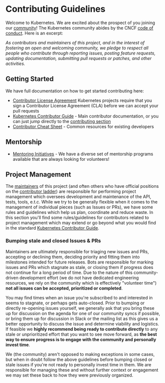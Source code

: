 # Contributing Guidelines

Welcome to Kubernetes. We are excited about the prospect of you joining our [community](https://git.k8s.io/community)! The Kubernetes community abides by the CNCF [code of conduct](code-of-conduct.md). Here is an excerpt:

_As contributors and maintainers of this project, and in the interest of fostering an open and welcoming community, we pledge to respect all people who contribute through reporting issues, posting feature requests, updating documentation, submitting pull requests or patches, and other activities._

## Getting Started

We have full documentation on how to get started contributing here:

<!---
If your repo has certain guidelines for contribution, put them here ahead of the general k8s resources
-->

- [Contributor License Agreement](https://git.k8s.io/community/CLA.md) Kubernetes projects require that you sign a Contributor License Agreement (CLA) before we can accept your pull requests
- [Kubernetes Contributor Guide](https://git.k8s.io/community/contributors/guide) - Main contributor documentation, or you can just jump directly to the [contributing section](https://git.k8s.io/community/contributors/guide#contributing)
- [Contributor Cheat Sheet](https://git.k8s.io/community/contributors/guide/contributor-cheatsheet) - Common resources for existing developers

## Mentorship

- [Mentoring Initiatives](https://git.k8s.io/community/mentoring) - We have a diverse set of mentorship programs available that are always looking for volunteers!

<!---
Custom Information - if you're copying this template for the first time you can add custom content here, for example:

## Contact Information

- [Slack channel](https://kubernetes.slack.com/messages/kubernetes-users) - Replace `kubernetes-users` with your slack channel string, this will send users directly to your channel. 
- [Mailing list](URL)

-->

## Project Management

The [maintainers](https://github.com/kubernetes-sigs/randfill/blob/main/OWNERS_ALIASES#L12) of this project (and often others who have official positions on the [contributor ladder](https://github.com/kubernetes-sigs/randfill/blob/main/OWNERS_ALIASES)) are responsible for performing project management which oversees development and maintenance of the API, tests, tools, e.t.c. While we try to be generally flexible when it comes to the management of individual pieces (such as Issues or PRs), we have some rules and guidelines which help us plan, coordinate and reduce waste. In this section you'll find some rules/guidelines for contributors related to project management which may extend or go beyond what you would find in the standard [Kubernetes Contributor Guide](https://git.k8s.io/community/contributors/guide).

### Bumping stale and closed Issues & PRs

Maintainers are ultimately responsible for triaging new issues and PRs, accepting or declining them, deciding priority and fitting them into milestones intended for future releases. Bots are responsible for marking issues and PRs which stagnate as stale, or closing them if progress does not continue for a long period of time. Due to the nature of this community-driven development effort (we do not have dedicated engineering resources, we rely on the community which is effectively "volunteer time") **not all issues can be accepted, prioritized or completed**.

You may find times when an issue you're subscribed to and interested in seems to stagnate, or perhaps gets auto-closed. Prior to bumping or directly re-opening issues yourself, we generally ask that you bring these up for discussion on the agenda for one of our community syncs if possible, or bring them up for discussion in Slack or the mailing list as this gives us a better opportunity to discuss the issue and determine viability and logistics. If feasible we **highly recommend being ready to contribute directly** to any stale or unprioritized effort that you want to see move forward, as **the best way to ensure progress is to engage with the community and personally invest time**.

We (the community) aren't opposed to making exceptions in some cases, but when in doubt  follow the above guidelines before bumping closed or stale issues if you're not ready to personally invest time in them. We are responsible for managing these and without further context or engagement we may set these back to how they were previously organized.
